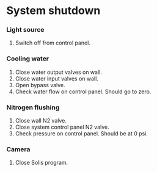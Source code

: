 # System shutdown

### Light source
1. Switch off from control panel.

### Cooling water
1. Close water output valves on wall.
2. Close water input valves on wall.
3. Open bypass valve.
4. Check water flow on control panel. Should go to zero. 

### Nitrogen flushing
1. Close wall N2 valve.
2. Close system control panel N2 valve.
3. Check pressure on control panel. Should be at 0 psi.

### Camera
1. Close Solis program.

